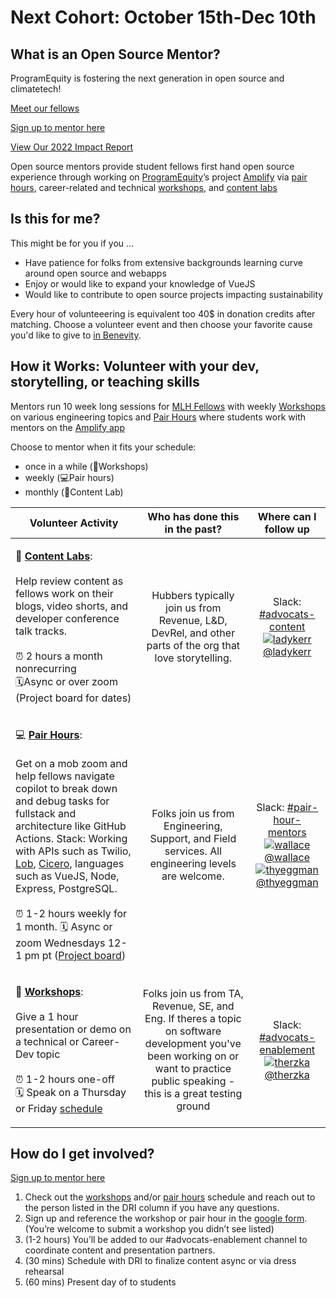 # Next Cohort: October 15th-Dec 10th

## What is an Open Source Mentor?
ProgramEquity is fostering the next generation in open source and climatetech!

[Meet our fellows](https://www.notion.so/programequity/ProgramEquity-Open-Source-Fellows-5f4dfc06109842779b81e8166c056334)

[Sign up to mentor here](https://forms.gle/ZdLDDTExwj6NrKuK8)

[View Our 2022 Impact Report](https://www.canva.com/design/DAFW7oovgdE/TTiES7OrTGG4hkeSGcofKQ/view?utm_content=DAFW7oovgdE&utm_campaign=designshare&utm_medium=link&utm_source=viewer)

Open source mentors provide student fellows first hand open source experience through working on [ProgramEquity](https://programequity.notion.site/ProgramEquity-6795c87b9a4a4eeea868294eacdb957c)’s project [Amplify](https://github.com/ProgramEquity/amplify) via [pair hours](./Pair%20Hours/README.md), career-related and technical [workshops](./Workshops/README.md), and [content labs](./Content%20Labs/README.md)

## Is this for me?

This might be for you if you ...
* Have patience for folks from extensive backgrounds learning curve around open source and webapps 
* Enjoy or would like to expand your knowledge of VueJS
* Would like to contribute to open source projects impacting sustainability 

Every hour of volunteeering is equivalent too 40$ in donation credits after matching. Choose a volunteer event and then choose your favorite cause you'd like to give to [in Benevity](https://github.com/github/octoseven-advocats/blob/main/Logging%20Benevity.md). 


## How it Works: Volunteer with your dev, storytelling, or teaching skills 

Mentors run 10 week long sessions for [MLH Fellows]() with weekly [Workshops](./Workshops/README.md) on various engineering topics and [Pair Hours](./Pair_Hours/README.md) where students work with mentors on the [Amplify app](https://github.com/ProgramEquity/amplify)

Choose to mentor when it fits your schedule:
- once in a while (🍎Workshops)
- weekly (💻Pair hours)
- monthly (🎥Content Lab)

  
| Volunteer Activity | Who has done this in the past? | Where can I follow up |
|:---:|:---:|:---:|
|<p align="left">🎥 **[Content Labs](./Content_Lab_FAQ.md)**: <br><br>Help review content as fellows work on their blogs, video shorts, and developer conference talk tracks. <br><br> ⏰ 2 hours a month nonrecurring <br>🗓Async or over zoom (Project board for dates)|Hubbers typically join us from Revenue, L&D, DevRel, and other parts of the org that love storytelling. |Slack: [#advocats-content](https://github.slack.com/archives/C02SM5633HD) <br> [![ladykerr](https://avatars.githubusercontent.com/ladykerr?s=75&v=4)](https://team.githubapp.com/ladykerr)<br/>[@ladykerr](https://team.githubapp.com/ladykerr)|
|<p align="left"> 💻 **[Pair Hours](./Pair_Hours_FAQ.md)**:  <br><br>Get on a mob zoom and help fellows navigate copilot to break down and debug tasks for fullstack and architecture like GitHub Actions. Stack: Working with APIs such as Twilio, <a href="https://docs.lob.com/">Lob</a>, <a href="https://cicero.azavea.com/docs/">Cicero</a>, languages such as VueJS, Node, Express, PostgreSQL. <br><br> ⏰ 1-2 hours weekly for 1 month.  🗓 Async or zoom Wednesdays 12-1 pm pt ([Project board](https://github.com/orgs/ProgramEquity/projects/8))|Folks join us from Engineering, Support, and Field services. All engineering levels are welcome. |Slack: [#pair-hour-mentors](https://github.slack.com/archives/C046T8M81B4) <br>[![wallace](https://avatars.githubusercontent.com/wallace?s=75&v=4)](https://team.githubapp.com/wallace)<br/>[@wallace](https://team.githubapp.com/wallace) <br> [![thyeggman](https://avatars.githubusercontent.com/thyeggman?s=75&v=4)](https://team.githubapp.com/thyeggman)<br/>[@thyeggman](https://team.githubapp.com/therzka)|
|<p align="left">🍎 **[Workshops](./Workshops_FAQ.md)**:<br><br>  Give a 1 hour presentation or demo on a technical or Career-Dev topic <br><br> ⏰ 1-2 hours one-off <br> 🗓 Speak on a Thursday or Friday [schedule]()| Folks join us from TA, Revenue, SE, and Eng. If theres a topic on software development you've been working on or want to practice public speaking - this is a great testing ground |Slack: [#advocats-enablement](https://github.slack.com/archives/C034KFPGDLJ) <br> [![therzka](https://avatars.githubusercontent.com/therzka?s=75&v=4)](https://team.githubapp.com/therzka)<br/>[@therzka](https://team.githubapp.com/therzka)|


## How do I get involved?

[Sign up to mentor here](https://forms.gle/ZdLDDTExwj6NrKuK8)

1. Check out the [workshops](Workshops/README) and/or [pair hours](Pair_Hours/README) schedule and reach out to the person listed in the DRI column if you have any questions.
2. Sign up and reference the workshop or pair hour in the [google form](https://forms.gle/WQZsUUWP3knJTzY9A). (You’re welcome to submit a workshop you didn’t see listed)
3. (1-2 hours) You’ll be added to our #advocats-enablement channel to coordinate content and presentation partners.
4. (30 mins) Schedule with DRI to finalize content async or via dress rehearsal
5. (60 mins) Present day of to students
